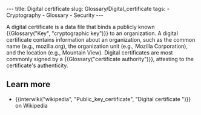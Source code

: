 --- title: Digital certificate slug: Glossary/Digital_certificate tags: - Cryptography - Glossary - Security ---

<span class="seoSummary">A digital certificate is a data file that binds a publicly known {{Glossary("Key", "cryptographic key")}} to an organization.</span> A digital certificate contains information about an organization, such as the common name (e.g., mozilla.org), the organization unit (e.g., Mozilla Corporation), and the location (e.g., Mountain View). Digital certificates are most commonly signed by a {{Glossary("certificate authority")}}, attesting to the certificate's authenticity.

## Learn more

- {{interwiki("wikipedia", "Public\_key\_certificate", "Digital certificate ")}} on Wikipedia
